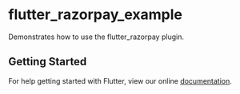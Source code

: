 # flutter_razorpay_example

Demonstrates how to use the flutter_razorpay plugin.

## Getting Started

For help getting started with Flutter, view our online
[documentation](https://flutter.io/).
